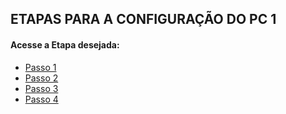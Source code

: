 ## ETAPAS PARA A CONFIGURAÇÃO DO PC 1

#### Acesse a Etapa desejada:
- [Passo 1]()
- [Passo 2]()
- [Passo 3]()
- [Passo 4]()
